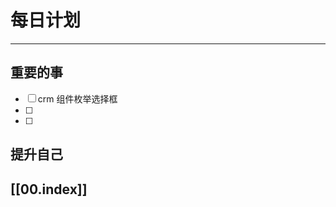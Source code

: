 
# 每日计划
---
## 重要的事

- [ ]  crm
      组件枚举选择框
- [ ]  
- [ ]  



## 提升自己

  



## [[00.index]]











